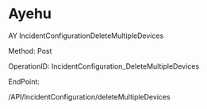 #     Ayehu


AY IncidentConfigurationDeleteMultipleDevices

Method: Post

OperationID: IncidentConfiguration_DeleteMultipleDevices

EndPoint:

/API/IncidentConfiguration/deleteMultipleDevices
